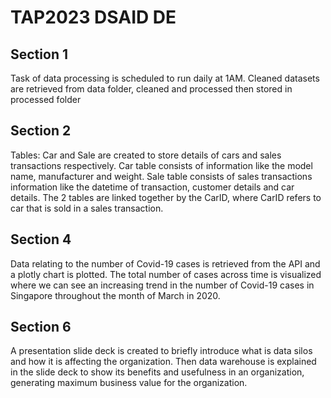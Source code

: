 # TAP2023 DSAID DE

## Section 1
Task of data processing is scheduled to run daily at 1AM.
Cleaned datasets are retrieved from data folder, cleaned and processed then stored in processed folder

## Section 2
Tables: Car and Sale are created to store details of cars and sales transactions respectively.
Car table consists of information like the model name, manufacturer and weight.
Sale table consists of sales transactions information like the datetime of transaction, customer details and car details.
The 2 tables are linked together by the CarID, where CarID refers to car that is sold in a sales transaction.

## Section 4
Data relating to the number of Covid-19 cases is retrieved from the API and a plotly chart is plotted.
The total number of cases across time is visualized where we can see an increasing trend in the number of Covid-19 cases in Singapore throughout the month of March in 2020.

## Section 6
A presentation slide deck is created to briefly introduce what is data silos and how it is affecting the organization. Then data warehouse is explained in the slide deck to show its benefits and usefulness in an organization, generating maximum business value for the organization.